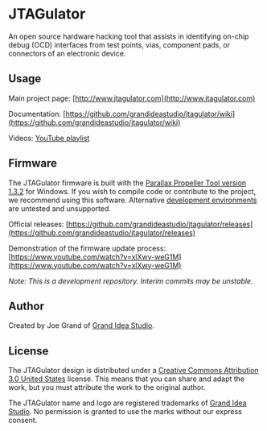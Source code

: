 JTAGulator
==========

An open source hardware hacking tool that assists in identifying on-chip debug (OCD) interfaces from test points, vias, component pads, or connectors of an electronic device.


Usage
-----

Main project page: [http://www.jtagulator.com](http://www.jtagulator.com)

Documentation: [https://github.com/grandideastudio/jtagulator/wiki](https://github.com/grandideastudio/jtagulator/wiki)

Videos: [YouTube playlist](https://www.youtube.com/playlist?list=PLsyTdiI7kVn8H848lMSKljkUwPnZfke9k)

Firmware
--------

The JTAGulator firmware is built with the [Parallax Propeller Tool version 1.3.2](http://www.grandideastudio.com/wp-content/uploads/P8X32A-Setup-Propeller-Tool-v1.3.2.zip) for Windows. If you wish to compile code or contribute to the project, we recommend using this software. Alternative [development environments](https://www.parallax.com/download/propeller-1-software/) are untested and unsupported.

Official releases: [https://github.com/grandideastudio/jtagulator/releases](https://github.com/grandideastudio/jtagulator/releases)

Demonstration of the firmware update process: [https://www.youtube.com/watch?v=xlXwy-weG1M](https://www.youtube.com/watch?v=xlXwy-weG1M)

*Note: This is a development repository. Interim commits may be unstable.*


Author
------
Created by Joe Grand of [Grand Idea Studio](http://www.grandideastudio.com). 


License
-------
The JTAGulator design is distributed under a [Creative Commons Attribution 3.0 United States](http://creativecommons.org/licenses/by/3.0/us/) license. This means that you can share and adapt the work, but you must attribute the work to the original author. 

The JTAGulator name and logo are registered trademarks of [Grand Idea Studio]((http://www.grandideastudio.com)). No permission is granted to use the marks without our express consent. 
